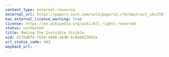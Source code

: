 ```yaml
---
content_type: external-resource
external_url: https://papers.ssrn.com/sol3/papers2.cfm?abstract_id=2769028
has_external_license_warning: true
license: https://en.wikipedia.org/wiki/All_rights_reserved
status: unchecked
title: Making the Invisible Visible
uid: d135d8fe-f624-4698-abd6-bc8ab923665e
url_status_code: 403
wayback_url: ''
---
```

